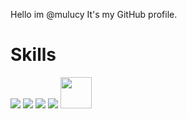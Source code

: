 Hello im @mulucy
It's my GitHub profile.
<!-- finished
  -->
<h1>Skills</h1>
<a href="https://en.wikipedia.org/wiki/C_(programming_language)" target=_blank><img src="https://skillicons.dev/icons?i=c"></a>
<a href="https://en.wikipedia.org/wiki/C%2B%2B" target=_blank><img src="https://skillicons.dev/icons?i=cpp"></a>
<a href="https://en.wikipedia.org/wiki/C_Sharp_(programming_language)" target=_blank><img src="https://skillicons.dev/icons?i=cs"></a>
<a href="https://en.wikipedia.org/wiki/Python_(programming_language)" target=_blank><img src="https://skillicons.dev/icons?i=py"></a>
<a href="https://en.wikipedia.org/wiki/Assembly_language" target=_blank><img style width="50px" height="50px" src= "https://static-00.iconduck.com/assets.00/assembly-icon-512x512-tbwr7d4r.png"></a>






<!---
mulucy/mulucy is a ✨ special ✨ repository because its `README.md` (this file) appears on your GitHub profile.
You can click the Preview link to take a look at your changes.
--->

